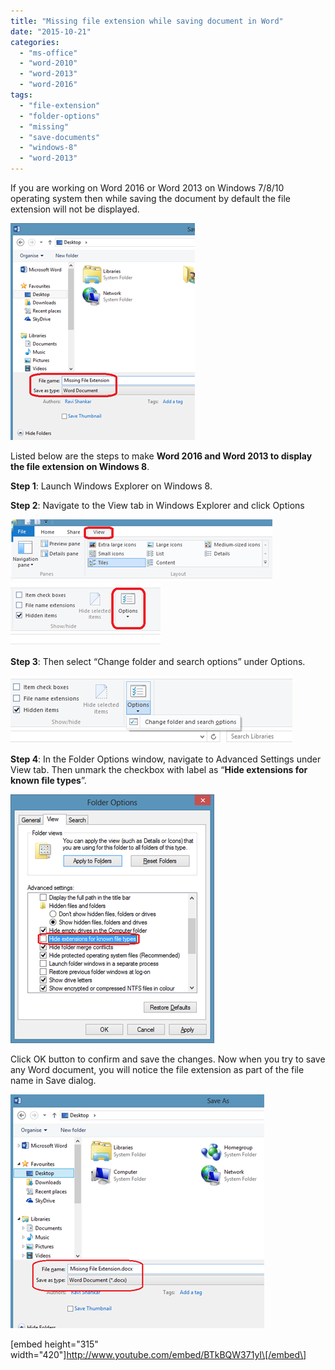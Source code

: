 ```yaml
---
title: "Missing file extension while saving document in Word"
date: "2015-10-21"
categories: 
  - "ms-office"
  - "word-2010"
  - "word-2013"
  - "word-2016"
tags: 
  - "file-extension"
  - "folder-options"
  - "missing"
  - "save-documents"
  - "windows-8"
  - "word-2013"
---
```


If you are working on Word 2016 or Word 2013 on Windows 7/8/10 operating system then while saving the document by default the file extension will not be displayed.

[![Missing file extension Word 2013](images/image_thumb.png "Missing file extension Word 2013")](http://blogmines.com/blog/wp-content/uploads/2013/05/image.png)

Listed below are the steps to make **Word 2016 and Word 2013 to display the file extension on Windows 8**.

**Step 1**: Launch Windows Explorer on Windows 8.

**Step 2**: Navigate to the View tab in Windows Explorer and click Options

[![image](images/image_thumb1.png "image")](http://blogmines.com/blog/wp-content/uploads/2013/05/image1.png)[![image](images/image_thumb2.png "image")](http://blogmines.com/blog/wp-content/uploads/2013/05/image2.png)

**Step 3**: Then select “Change folder and search options” under Options.

[![image](images/image_thumb3.png "image")](http://blogmines.com/blog/wp-content/uploads/2013/05/image3.png)

**Step 4**: In the Folder Options window, navigate to Advanced Settings under View tab. Then unmark the checkbox with label as “**Hide extensions for known file types**”.

[![image](images/image_thumb4.png "image")](http://blogmines.com/blog/wp-content/uploads/2013/05/image4.png)

Click OK button to confirm and save the changes. Now when you try to save any Word document, you will notice the file extension as part of the file name in Save dialog.

[![image](images/image_thumb5.png "image")](http://blogmines.com/blog/wp-content/uploads/2013/05/image5.png)

\[embed height="315" width="420"\]http://www.youtube.com/embed/BTkBQW371yI\[/embed\]
